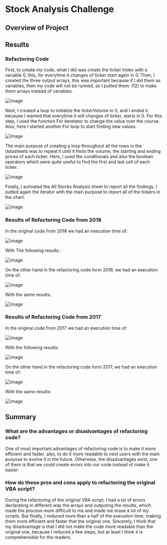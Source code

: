 # Stock Analysis Challenge
## Overview of Project
## Results 
### Refactoring Code
First, to create my code, what I did was create the ticker Index with a variable 0, this, for everytime it changes of ticker start again in 0. Then, I created the three output arrays, this was important because if I did them as variables, then my code will not be runned, so I putted them: (12) to make them arrays instead of variables.

![image](https://user-images.githubusercontent.com/108365182/179141745-eb13aa5f-a10a-4550-9484-47b5b6007a4e.png)

Next, I created a loop to initialize the tickerVolume in 0, and I ended it because I wanted that everytime it will changes of ticker, starts in 0. For this step, I used the function For iteretator to change the value over the course. Also, here I started another For loop to start finding new values.

![image](https://user-images.githubusercontent.com/108365182/179142626-b12e188c-3fa0-461c-ab7b-74d43d6f1f2d.png)

The main purpose of creating a loop throughout all the rows in the datasheets was to repeat it until it finds the volume, the starting and ending prices of each ticker. Here, I used the conditionals and also the boolean operators which were quite useful to find the first and last cell of each ticker. 

![image](https://user-images.githubusercontent.com/108365182/179143795-c22660ea-96be-497a-8ccf-9b19357ca75f.png)

Finally, I activated the All Stocks Analysis sheet to report all the findings. I putted again the iterator with the main purpose to report all of the tickers in the chart. 

![image](https://user-images.githubusercontent.com/108365182/179144594-1b781e46-77f0-4aaf-8cce-6b7b71badb2e.png)

### Results of Refactoring Code from 2018

In the original code from 2018 we had an execution time of:

![image](https://user-images.githubusercontent.com/108365182/179145706-8d45b36c-9ab5-406f-8161-2fd78a6f540a.png)

With The following results :

![image](https://user-images.githubusercontent.com/108365182/179148821-8bf13bcf-3184-404d-b844-19fe2b2ed1b4.png)

On the other hand in the refactoring code form 2018, we had an execution time of:

![image](https://user-images.githubusercontent.com/108365182/179148616-018a4987-353a-450c-b75e-5ea307715318.png)

With the same results:

![image](https://user-images.githubusercontent.com/108365182/179146085-7b859a57-71e6-4b32-8c7e-618ff603b123.png)

### Results of Refactoring Code from 2017 

In the original code from 2017 we had an execution time of:

![image](https://user-images.githubusercontent.com/108365182/179146347-5853fddd-7f88-4f25-86bf-c13aaedc1ea2.png)

With the following results: 

![image](https://user-images.githubusercontent.com/108365182/179148314-dbb5a68d-7a81-4dc3-a352-c3484eb5e826.png)

On the other hand in the refactoring code form 2017, we had an execution time of:

![image](https://user-images.githubusercontent.com/108365182/179146468-605b0d70-3f04-467c-a9c8-cb65c7b3c582.png)

With the same results:

![image](https://user-images.githubusercontent.com/108365182/179146565-9107a019-2e7f-4ed6-a0ad-edd10341f307.png)

## Summary

### What are the advantages or disadvantages of refactoring code?

One of most important advantages of refactoring code is to make it more efficient and faster. also, to do it more readable to next users with the main purpose to evolve it in the future. Otherwise, the disadvantages exist, one of them is that we could create errors into our code instead of make it easier. 

### How do these pros and cons apply to refactoring the original VBA script?

During the refactoring of the original VBA script, I had a lot of errors declarating in different way the arrays and outputing the results, which made the process more difficult to me and made me erase a lot of my scripts. But finally, I reduced more than a half of the execution time, making them more efficient and faster that the original one. Sincerely, I think that my disadvantage is that I did not make the code more readable than the original one, because I reduced a few steps, but at least I think it is comprehensible for the readers. 

